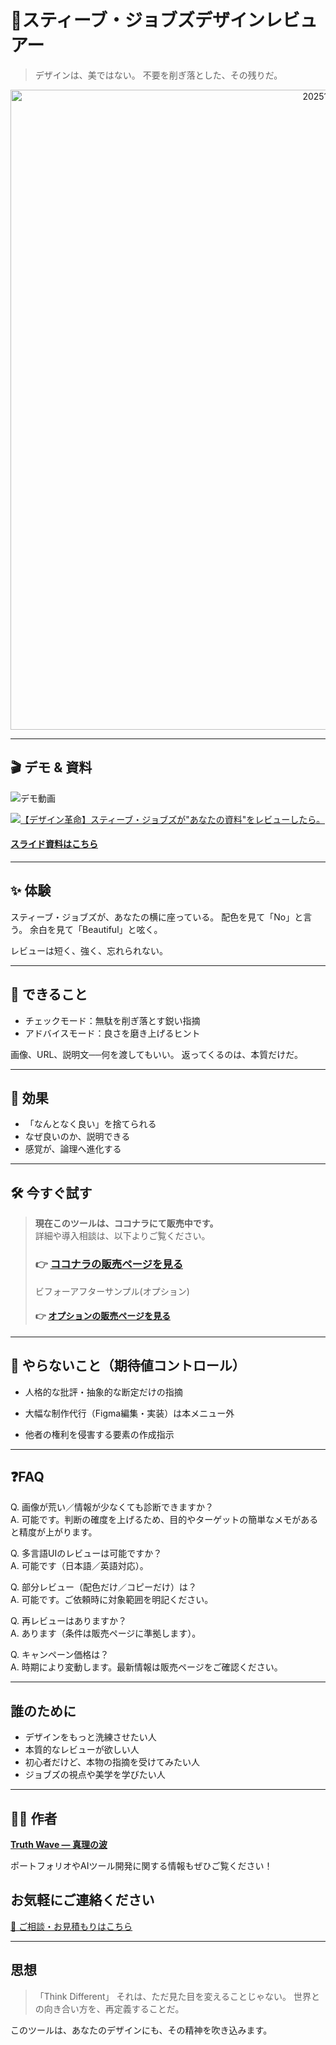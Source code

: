 # 🎨スティーブ・ジョブズデザインレビュアー

> デザインは、美ではない。
> 不要を削ぎ落とした、その残りだ。

<p align="center">
<img width="1536" height="1024" alt="20251016_1106_Minimalist Apple Keynote_simple_compose_01k7nc8nbaey9vav070s16dkes (1)" src="https://github.com/user-attachments/assets/56e517f5-0bca-4065-ba4c-7f1ef6c939a8" />
</p>

---

## 🎬 デモ & 資料
![デモ動画](https://github.com/TomoProgrammingDayori/Steve-Jobs-Design-Reviewer-GPT/blob/main/%E8%B3%87%E6%96%99/%E3%83%87%E3%83%A2%E5%8B%95%E7%94%BB.gif)

[![【デザイン革命】スティーブ・ジョブズが"あなたの資料"をレビューしたら。](https://github.com/user-attachments/assets/98ee1157-d04c-4368-900e-1114fc9c12d3)](https://youtu.be/FTp66nONqFw)

#### [スライド資料はこちら](https://github.com/truthwave/Steve-Jobs-Design-Reviewer-GPT/blob/main/%E8%B3%87%E6%96%99/%E3%82%B9%E3%83%86%E3%82%A3%E3%83%BC%E3%83%96%E3%83%BB%E3%82%B8%E3%83%A7%E3%83%96%E3%82%BA%E3%83%87%E3%82%B6%E3%82%A4%E3%83%B3%E3%83%AC%E3%83%93%E3%83%A5%E3%82%A2%E3%83%BC%20%E3%82%B9%E3%83%A9%E3%82%A4%E3%83%89.pdf)

---

## ✨ 体験

スティーブ・ジョブズが、あなたの横に座っている。
配色を見て「No」と言う。
余白を見て「Beautiful」と呟く。

レビューは短く、強く、忘れられない。

---

## 🚀 できること

- チェックモード：無駄を削ぎ落とす鋭い指摘
- アドバイスモード：良さを磨き上げるヒント

画像、URL、説明文──何を渡してもいい。
返ってくるのは、本質だけだ。

---

## 🎯 効果

- 「なんとなく良い」を捨てられる
- なぜ良いのか、説明できる
- 感覚が、論理へ進化する

---

## 🛠 今すぐ試す
> **現在このツールは、ココナラにて販売中です。**  
> 詳細や導入相談は、以下よりご覧ください。
> 
> ### 👉 [ココナラの販売ページを見る](https://coconala.com/contents_market/pictures/cmf1sifo004wd9e0gevy6oma5)
>
> ビフォーアフターサンプル(オプション)<br>
> #### 👉 [オプションの販売ページを見る](https://coconala.com/services/3846680)

---

## 🚫 やらないこと（期待値コントロール）

- 人格的な批評・抽象的な断定だけの指摘

- 大幅な制作代行（Figma編集・実装）は本メニュー外

- 他者の権利を侵害する要素の作成指示


---

## ❓FAQ

Q. 画像が荒い／情報が少なくても診断できますか？<br>
A. 可能です。判断の確度を上げるため、目的やターゲットの簡単なメモがあると精度が上がります。

Q. 多言語UIのレビューは可能ですか？<br>
A. 可能です（日本語／英語対応）。

Q. 部分レビュー（配色だけ／コピーだけ）は？<br>
A. 可能です。ご依頼時に対象範囲を明記ください。

Q. 再レビューはありますか？<br>
A. あります（条件は販売ページに準拠します）。

Q. キャンペーン価格は？<br>
A. 時期により変動します。最新情報は販売ページをご確認ください。

---

## 誰のために

* デザインをもっと洗練させたい人
* 本質的なレビューが欲しい人
* 初心者だけど、本物の指摘を受けてみたい人
* ジョブズの視点や美学を学びたい人

---

## 🧑‍💻 作者

**[Truth Wave ― 真理の波](https://github.com/truthwave)**  

ポートフォリオやAIツール開発に関する情報もぜひご覧ください！


## お気軽にご連絡ください
[📩 ご相談・お見積もりはこちら](mailto:realmadrid71214591@gmail.com)

---

## 思想

> 「Think Different」
> それは、ただ見た目を変えることじゃない。
> 世界との向き合い方を、再定義することだ。

このツールは、あなたのデザインにも、その精神を吹き込みます。
